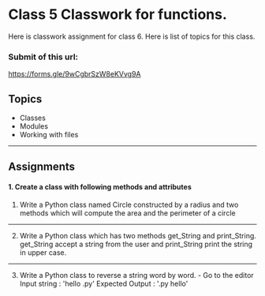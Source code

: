 # Class 5 Classwork for functions.
Here is classwork assignment for class 6. Here is list of topics for this class.
### Submit of this url:

https://forms.gle/9wCgbrSzW8eKVvg9A

## Topics

* Classes
* Modules
* Working with files

---
## Assignments
#### 1. Create a class with following methods and attributes
1. Write a Python class named Circle constructed by a radius and two methods which will compute the area and the perimeter of a circle
---
2. Write a Python class which has two methods get_String and print_String. get_String accept a string from the user and print_String print the string in upper case.
---
3. Write a Python class to reverse a string word by word. - Go to the editor
Input string : 'hello .py'
Expected Output : '.py hello'